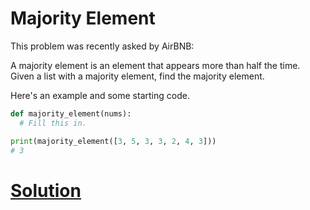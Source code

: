 # Majority Element

This problem was recently asked by AirBNB:

A majority element is an element that appears more than half the time. Given a list with a majority element, find the majority element.

Here's an example and some starting code.

```python
def majority_element(nums):
  # Fill this in.

print(majority_element([3, 5, 3, 3, 2, 4, 3]))
# 3
```

# [Solution](solution.md)